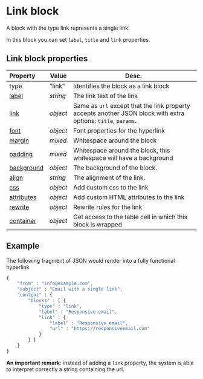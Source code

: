 # Link block

A block with the type link represents a single link. 

In this block you can set `label`, `title` and `link` properties. 

## Link block properties

| Property | Value | Desc.                                                                                                                                                             |
|:---------|-------|-------------------------------------------------------------------------------------------------------------------------------------------------------------------|
| type | "link" | Identifies the block as a link block                                                                                                                                 |
| [label](ResponsiveEmail/json/property-link-label) | _string_ | The link text of the link                                                                              |
| [link](ResponsiveEmail/json/property-link) | _object_ | Same as `url` except that the link property accepts another JSON block with extra options: `title`, `params`. |
| [font](ResponsiveEmail/json/property-font) | _object_ | Font properties for the hyperlink                                                                             |
| [margin](ResponsiveEmail/json/property-margin) | _mixed_ | Whitespace around the block                                                                                |
| [padding](ResponsiveEmail/json/property-padding) | _mixed_ | Whitespace around the block, this whitespace will have a background                                      |
| [background](ResponsiveEmail/json/property-background) | _object_ | The background of the block.                                                                      |
| [align](ResponsiveEmail/json/property-align) | _string_ | The alignment of the link.                                                                                  |
| [css](ResponsiveEmail/json/property-css) | _object_ | Add custom css to the link                                                                                      |
| [attributes](ResponsiveEmail/json/property-attributes) | _object_ | Add custom HTML attributes to the link                                                            |
| [rewrite](ResponsiveEmail/json/property-rewrite) | _object_ | Rewrite rules for the link                                                                              |
| [container](ResponsiveEmail/json/property-container) | _object_ | Get access to the table cell in which this block is wrapped                                         |

## Example

The following fragment of JSON would render into a fully functional hyperlink

```javascript
{
    "from" : "info@example.com",
    "subject" : "Email with a single link",
    "content" : {
        "blocks" : [ {
            "type" : "link",
            "label" : "Responsive email",
            "link" : {
                "label" : "Responsive email",
                "url" : "https://responsiveemail.com"
            }
        } ]
    }
}
```

**An important remark**: instead of adding a `link` property, the system is
able to interpret correctly a string containing the url.
